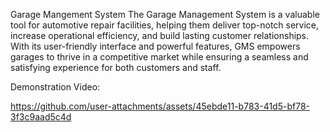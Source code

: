 Garage Mangement System
The Garage Management System is a valuable tool for automotive repair facilities, helping them deliver top-notch service, increase operational efficiency, and build lasting customer relationships. With its user-friendly interface and powerful features, GMS empowers garages to thrive in a competitive market while ensuring a seamless and satisfying experience for both customers and staff.

Demonstration Video:


https://github.com/user-attachments/assets/45ebde11-b783-41d5-bf78-3f3c9aad5c4d

